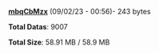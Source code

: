 [**mbqCbMzx**](/data/mbqCbMzx.txt) (09/02/23 - 00:56)- 243 bytes

**Total Datas**: 9007

**Total Size**: 58.91 MB / 58.9 MB
